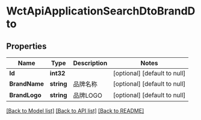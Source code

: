 # WctApiApplicationSearchDtoBrandDto

## Properties
Name | Type | Description | Notes
------------ | ------------- | ------------- | -------------
**Id** | **int32** |  | [optional] [default to null]
**BrandName** | **string** | 品牌名称 | [optional] [default to null]
**BrandLogo** | **string** | 品牌LOGO | [optional] [default to null]

[[Back to Model list]](../README.md#documentation-for-models) [[Back to API list]](../README.md#documentation-for-api-endpoints) [[Back to README]](../README.md)

